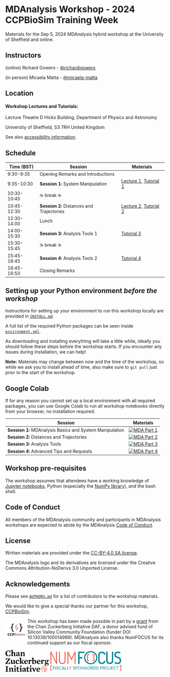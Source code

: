 # MDAnalysis Workshop - 2024 CCPBioSim Training Week 
Materials for the Sep 5, 2024 MDAnalysis hybrid workshop at the University of Sheffield and online.

## Instructors

(online) Richard Gowers - [@richardjgowers](https://github.com/richardjgowers)

(in person) Micaela Matta  - [@micaela-matta](https://github.com/micaela-matta)

## Location


#### Workshop Lectures and Tutorials:

Lecture Theatre D
Hicks Building, Department of Physics and Astronomy

University of Sheffield, S3 7RH
United Kingdom

See also [accessibility information](https://www.accessable.co.uk/university-of-sheffield/access-guides/hicks-building-lecture-theatre-block).


## Schedule

| Time (BST)    | Session                                                  | Materials                                                                                                                                                                |
|---------------|----------------------------------------------------------|--------------------------------------------------------------------------------------------------------------------------------------------------------------------------|
| 9:30-9:35     | Opening Remarks and Introductions	                       |   	                                                                                                                                                                      |
| 9:35-10:30    | **Session 1:** System Manipulation | [Lecture 1](https://github.com/MDAnalysis/MDAnalysisWorkshop-Intro1.0Day/blob/may24-ws/notebooks/Lecture1_MDAnalysisBasics.ipynb), [Tutorial 1](https://github.com/MDAnalysis/MDAnalysisWorkshop-Intro1.0Day/blob/may24-ws/notebooks/Tutorial1_System_Manipulation.ipynb)                                                       	                                                                    |
| 10:30-10:45   | :coffee: break :coffee:          	                       |   	                                                                                                                                                                      |
| 10:45-12:30   | **Session 2:** Distances and Trajectories  	             | [Lecture 2](https://github.com/MDAnalysis/MDAnalysisWorkshop-Intro1.0Day/blob/may24-ws/notebooks/Lecture2_Distance_calculations.ipynb), [Tutorial 2](https://github.com/MDAnalysis/MDAnalysisWorkshop-Intro1.0Day/blob/may24-ws/notebooks/Tutorial2_Distances_Trajectories.ipynb)                                                                                                                         |
| 12:30-14:00   | Lunch                 	                                 |   	                                                                                                                                                                      |
| 14:00-15:30   | **Session 3:** Analysis Tools 1                           | [Tutorial 3](https://github.com/MDAnalysis/MDAnalysisWorkshop-Intro1Day/blob/may24-ws/notebooks/Tutorial3_Analysis.ipynb)                                                |
| 15:30-15:45   | :coffee: break  :coffee:         	                       |   	                                                                                                                                                                      |
| 15:45-16:45   | **Session 4:**  Analysis Tools 2                | [Tutorial 4](https://github.com/MDAnalysis/MDAnalysisWorkshop-Intro1Day/blob/may24-ws/notebooks/Tutorial4_Advanced.ipynb)                                                |
| 16:45-16:50   | Closing Remarks    	                                     |     	                                                                                                                                                                    |

## Setting up your Python environment *before the workshop*

<!--The workshop will be in a blended learning environment and hands-on. You will need a working installation of MDAnalysis and related packages including data to analyze in order to participate. The full installation may take up to about 1 GB of space (mostly for data, which you can delete after the workshop).--> 

Instructions for setting up your environment to run this workshop locally
are provided in [`INSTALL.md`](INSTALL.md).

A full list of the required Python packages can be seen inside [`environment.yml`](environment.yml).

As downloading and installing everything will take a little while, ideally you should follow these steps before the workshop starts. If you encounter any issues during installation, we can help!

**Note:** Materials may change between now and the time of the workshop, so while we ask you to install ahead of time, also make sure to `git pull` just prior to the start of the workshop.

## Google Colab

If for any reason you cannot set up a local environment with all required packages, you can use Google Colab to run all workshop notebooks directly from your browser, no installation required.

| Session                                                  | Materials                                                                                                                                                                        |
|----------------------------------------------------------|----------------------------------------------------------------------------------------------------------------------------------------------------------------------------------|
| **Session 1:** MDAnalysis Basics and System Manipulation |[![MDA Part 1](https://colab.research.google.com/assets/colab-badge.svg)](https://colab.research.google.com/github/MDAnalysis/MDAnalysisWorkshop-Intro1Day/blob/may24-ws/notebooks/Tutorial1_System_Manipulation.ipynb)  	                                                                                                              |
| **Session 2:** Distances and Trajectories  	             | [![MDA Part 2](https://colab.research.google.com/assets/colab-badge.svg)](https://colab.research.google.com/github/MDAnalysis/MDAnalysisWorkshop-Intro1Day/blob/may24-ws/notebooks/Tutorial2_Distances_Trajectories.ipynb)                                                                                                               |
| **Session 3:** Analysis Tools                            | [![MDA Part 3](https://colab.research.google.com/assets/colab-badge.svg)](https://colab.research.google.com/github/MDAnalysis/MDAnalysisWorkshop-Intro1Day/blob/may24-ws/notebooks/Tutorial3_Analysis.ipynb)                                                                                                                                                                                 | 
| **Session 4:** Advanced Tips and Requests                | [![MDA Part 4](https://colab.research.google.com/assets/colab-badge.svg)](https://colab.research.google.com/github/MDAnalysis/MDAnalysisWorkshop-Intro1Day/blob/may24-ws/notebooks/Tutorial4_Advanced.ipynb)                                                                                                                                                                                 |

## Workshop pre-requisites

The workshop assumes that attendees have a working knowledge of [Jupyter notebooks][1], Python (especially the [NumPy library][2]), and the bash shell.

## Code of Conduct

All members of the MDAnalysis community and participants in MDAnalysis workshops are expected to abide by the MDAnalysis [Code of Conduct](https://www.mdanalysis.org/pages/conduct/).

## License

Written materials are provided under the [CC-BY-4.0 SA license](LICENSE.md).

The MDAnalysis logo and its derivatives are licensed under the Creative Commons Attribution-NoDerivs 3.0 Unported License.

## Acknowledgements

Please see [`AUTHORS.md`](AUTHORS.md) for a list of contributors to the workshop materials.

We would like to give a special thanks  our partner for this workshop, [CCPBioSim](https://www.ccpbiosim.ac.uk/).

<img
src="/logos/CCPBioSim_Logo.jpeg"
title="CCPBioSim Logo" alt="CCPBioSim Logo"
style="float: left; height: 5em; " />

This workshop has been made possible in part by a [grant](https://chanzuckerberg.com/eoss/proposals/mdanalysis-outreach-and-project-manager/) from the Chan Zuckerberg Initiative DAF, a donor advised fund of Silicon Valley Community Foundation (funder DOI 10.13039/100014989). MDAnalysis also thanks NumFOCUS for its continued support as our fiscal sponsor.

<img
src="/logos/CZI_Logo.jpg"
title="Chan Zuckerberg Initiative Logo" alt="Chan Zuckerberg Initiative Logo"
style="float: left; height: 5em; " />

<img
src="/logos/numfocus-sponsored.png"
title="NumFOCUS Sponsored Project Logo" alt="NumFOCUS Sponsored Project Logo"
style="float: left; height: 5em; " />

##
[1]: https://jupyter-notebook.readthedocs.io/en/stable/
[2]: https://numpy.org/
